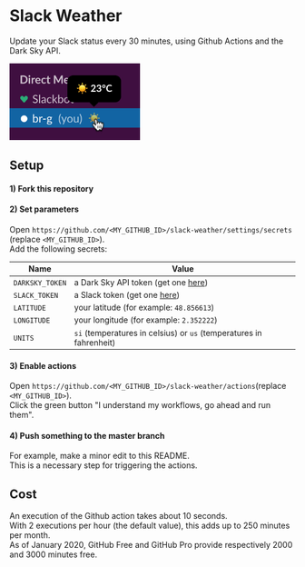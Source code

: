 # Slack Weather

Update your Slack status every 30 minutes, using Github Actions and the Dark Sky API.    

<img src='https://github.com/br-g/slack-weather/blob/master/screenshot.png' alt='screenshot' width='230'/>

## Setup

#### 1) Fork this repository

#### 2) Set parameters

Open `https://github.com/<MY_GITHUB_ID>/slack-weather/settings/secrets` (replace `<MY_GITHUB_ID>`).   
Add the following secrets:

| Name            | Value                                                                                               |
| --------------- |-----------------------------------------------------------------------------------------------------|
| `DARKSKY_TOKEN` | a Dark Sky API token (get one [here](https://darksky.net/dev))                                      |
| `SLACK_TOKEN`   | a Slack token (get one [here](https://api.slack.com/custom-integrations/legacy-tokens#legacy-info)) |
| `LATITUDE`      | your latitude (for example: `48.856613`)                                                            |
| `LONGITUDE`     | your longitude (for example: `2.352222`)                                                            |
| `UNITS`         | `si` (temperatures in celsius) or `us` (temperatures in fahrenheit)                                 |

#### 3) Enable actions

Open `https://github.com/<MY_GITHUB_ID>/slack-weather/actions`(replace `<MY_GITHUB_ID>`).   
Click the green button "I understand my workflows, go ahead and run them".

#### 4) Push something to the master branch

For example, make a minor edit to this README.    
This is a necessary step for triggering the actions.


## Cost

An execution of the Github action takes about 10 seconds.    
With 2 executions per hour (the default value), this adds up to 250 minutes per month.    
As of January 2020, GitHub Free and GitHub Pro provide respectively 2000 and 3000 minutes free.
